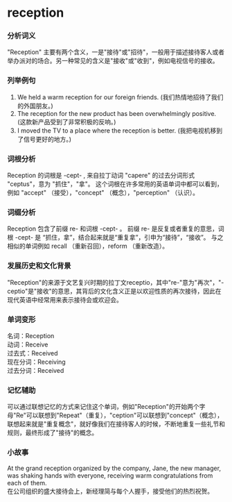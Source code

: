 # reception

### 分析词义

  

"Reception" 主要有两个含义，一是"接待"或"招待"，一般用于描述接待客人或者举办派对的场合。另一种常见的含义是"接收"或"收到"，例如电视信号的接收。

  

### 列举例句

  

1.  We held a warm reception for our foreign friends. (我们热情地招待了我们的外国朋友。)
2.  The reception for the new product has been overwhelmingly positive. (这款新产品受到了非常积极的反响。)
3.  I moved the TV to a place where the reception is better. (我把电视机移到了信号更好的地方。)

  

### 词根分析

  

Reception 的词根是 -cept- , 来自拉丁动词 "capere" 的过去分词形式 "ceptus"，意为 "抓住"，"拿"。 这个词根在许多常用的英语单词中都可以看到，例如 "accept" （接受），"concept" （概念），"perception" （认识）。

  

### 词缀分析

  

Reception 包含了前缀 re- 和词根 -cept- 。 前缀 re- 是反复或者重复的意思，词根 -cept- 是 “抓住，拿”，结合起来就是“重复拿”，引申为“接待”，“接收”。 与之相似的单词例如 recall （重新召回），reform （重新改造）。

  

### 发展历史和文化背景

  

"Reception"的来源于文艺复兴时期的拉丁文receptio，其中"re-"意为"再次"，"-ceptio"是"接收"的意思，其背后的文化含义正是以欢迎性质的再次接待，因此在现代英语中经常用来表示接待会或欢迎会。

  

### 单词变形

  

名词：Reception  
动词：Receive  
过去式：Received  
现在分词：Receiving  
过去分词：Received

  

### 记忆辅助

  

可以通过联想记忆的方式来记住这个单词，例如"Reception"的开始两个字母"Re"可以联想到"Repeat"（重复），"ception"可以联想到"concept"（概念），联想起来就是"重复概念"，就好像我们在接待客人的时候，不断地重复一些礼节和规则，最终形成了"接待"的概念。

  

### 小故事

  

At the grand reception organized by the company, Jane, the new manager, was shaking hands with everyone, receiving warm congratulations from each of them.  
在公司组织的盛大接待会上，新经理简与每个人握手，接受他们的热烈祝贺。
